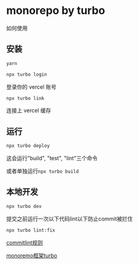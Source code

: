 # monorepo by turbo

如何使用

## 安装

```bash
yarn
```

```bash
npx turbo login
```

登录你的 vercel 账号

```bash
npx turbo link
```

连接上 vercel 缓存

## 运行

```bash
npx turbo deploy
```

这会运行"build", "test", "lint"三个命令

或者单独运行`npx turbo build`

## 本地开发

```bash
npx turbo dev
```

提交之前运行一次以下代码lint以下防止commit被拦住

```bash
npx turbo lint:fix
```

[commitlint规则](https://github.com/conventional-changelog/commitlint/#what-is-commitlint)

[monoremo框架turbo](https://turbo.build/repo/docs)
